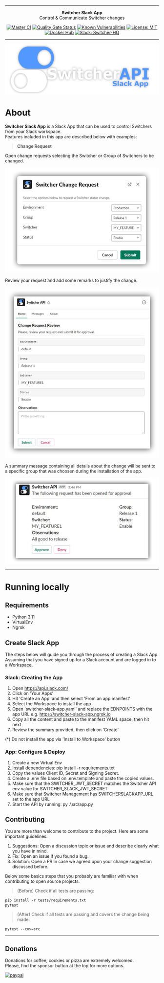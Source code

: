***

<div align="center">
<b>Switcher Slack App</b><br>
Control & Communicate Switcher changes
</div>

<div align="center">

[![Master CI](https://github.com/switcherapi/switcher-slack-app/actions/workflows/master.yml/badge.svg?branch=master)](https://github.com/switcherapi/switcher-slack-app/actions/workflows/master.yml)
[![Quality Gate Status](https://sonarcloud.io/api/project_badges/measure?project=switcherapi_switcher-slack-app&metric=alert_status)](https://sonarcloud.io/dashboard?id=switcherapi_switcher-slack-app)
[![Known Vulnerabilities](https://snyk.io/test/github/switcherapi/switcher-slack-app/badge.svg)](https://snyk.io/test/github/switcherapi/switcher-slack-app)
[![License: MIT](https://img.shields.io/badge/License-MIT-yellow.svg)](https://opensource.org/licenses/MIT)
[![Docker Hub](https://img.shields.io/docker/pulls/trackerforce/switcher-slack-app.svg)](https://hub.docker.com/r/trackerforce/switcher-slack-app)
[![Slack: Switcher-HQ](https://img.shields.io/badge/slack-@switcher/hq-blue.svg?logo=slack)](https://switcher-hq.slack.com/)

</div>

***

![Switcher Slack App](https://raw.githubusercontent.com/switcherapi/switcherapi-assets/master/samples/slack/logo.png)

# About
**Switcher Slack App** is a Slack App that can be used to control Switchers from your Slack workspace.</br>
Features included in this app are described below with examples:

> **Change Request**

Open change requests selecting the Switcher or Group of Switchers to be changed.

![Slack App - Change Request](https://raw.githubusercontent.com/switcherapi/switcherapi-assets/master/samples/slack/change_request_modal.png)

Review your request and add some remarks to justify the change.

![Slack App - Change Request](https://raw.githubusercontent.com/switcherapi/switcherapi-assets/master/samples/slack/change_request_review.png)

A summary message containing all details about the change will be sent to a specific group that was choosen during the installation of the app.

![Slack App - Change Request](https://raw.githubusercontent.com/switcherapi/switcherapi-assets/master/samples/slack/change_request_approval.png)

* * *

# Running locally

## Requirements  
- Python 3.11
- VirtualEnv
- Ngrok

## Create Slack App

The steps below will guide you through the process of creating a Slack App.<br>
Assuming that you have signed up for a Slack account and are logged in to a Workspace.

### Slack: Creating the App

1. Open https://api.slack.com/
2. Click on 'Your Apps'
3. Hit 'Create an App' and then select 'From an app manifest'
4. Select the Workspace to install the app
5. Open 'switcher-slack-app.yaml' and replace the EDNPOINTS with the app URL e.g. https://switcher-slack-app.ngrok.io
6. Copy all the content and paste to the manifest YAML space, then hit next
7. Review the summary provided, then click on 'Create'

(*) Do not install the app via 'Install to Workspace' button

### App: Configure & Deploy
1. Create a new Virtual Env
2. Install dependencies: pip install -r requirements.txt
3. Copy the values Client ID, Secret and Signing Secret.
4. Create a .env file based on .env.template and paste the copied values.
5. Make sure that the SWITCHER_JWT_SECRET matches the Switcher API env value for SWITCHER_SLACK_JWT_SECRET
6. Make sure that Switcher Management has SWITCHERSLACKAPP_URL set to the app URL
7. Start the API by running: py .\src\app.py

## Contributing

You are more than welcome to contribute to the project. 
Here are some important guidelines:

1. Suggestions: Open a discussion topic or issue and describe clearly what you have in mind.
2. Fix: Open an issue if you found a bug.
3. Solution: Open a PR in case we agreed upon your change suggestion discussed before.

Below some basics steps that you probably are familiar with when contributing to open source projects.

> (Before) Check if all tests are passing:

```
pip install -r tests/requirements.txt
pytest
```

> (After) Check if all tests are passing and covers the change being made:

```
pytest --cov=src
```

* * *

## Donations
Donations for coffee, cookies or pizza are extremely welcomed.</br>
Please, find the sponsor button at the top for more options.

[![paypal](https://www.paypalobjects.com/en_US/i/btn/btn_donateCC_LG.gif)](https://www.paypal.com/donate/?business=A5R6K3JAD8SW4&no_recurring=0&item_name=Thank+you+for+supporting+the+Open+Source+Community&currency_code=CAD)